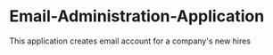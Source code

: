 # Email-Administration-Application
This application creates  email account for a company's new hires 
